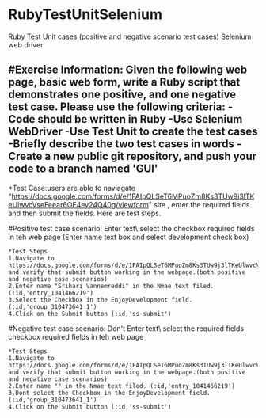 # RubyTestUnitSelenium
Ruby Test Unit cases (positive and negative scenario test cases) Selenium web driver

#Exercise Information:
Given the following web page, basic web form, write a Ruby script that demonstrates one positive, and one negative test case. Please use the following criteria:
-Code should be written in Ruby 
-Use Selenium WebDriver 
-Use Test Unit to create the test cases
-Briefly describe the two test cases in words
-Create a new public git repository, and push your code to a branch named 'GUI'
--------------------------------------------------------------------------------------------------------------------------------

*Test Case:users are able to naviagate "https://docs.google.com/forms/d/e/1FAIpQLSeT6MPuoZm8Ks3TUw9j3lTKeUlwvcVseFeear6OF4ey24Q40g/viewform" site , enter the required fields and then submit the fields. Here are test steps.

#Positive test case scenario: Enter text\ select the checkbox required fields in teh web page (Enter name text box and select development check box)

    *Test Steps
    1.Navigate to https://docs.google.com/forms/d/e/1FAIpQLSeT6MPuoZm8Ks3TUw9j3lTKeUlwvcVseFeear6OF4ey24Q40g/viewform and verify that submit button working in the webpage.(both positive and negative case scenarios)
    2.Enter name "Srihari Vannemreddi" in the Nmae text filed. (:id,'entry_1041466219')
    3.Select the Checkbox in the EnjoyDevelopment field.(:id,'group_310473641_1')
    4.Click on the Submit button (:id,'ss-submit')

#Negative test case scenario: Don't Enter text\ select the required fields checkbox required fields in teh web page

    *Test Steps
    1.Navigate to https://docs.google.com/forms/d/e/1FAIpQLSeT6MPuoZm8Ks3TUw9j3lTKeUlwvcVseFeear6OF4ey24Q40g/viewform and verify that submit button working in the webpage.(both positive and negative case scenarios)
    2.Enter name "" in the Nmae text filed. (:id,'entry_1041466219')
    3.Dont select the Checkbox in the EnjoyDevelopment field.(:id,'group_310473641_1')
    4.Click on the Submit button (:id,'ss-submit')
